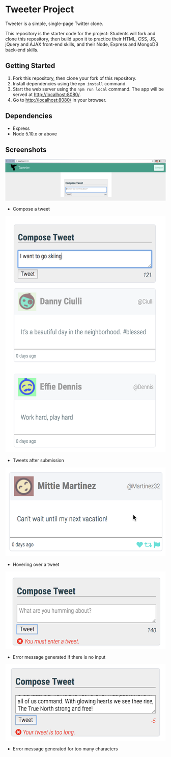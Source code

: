 # Tweeter Project

Tweeter is a simple, single-page Twitter clone.

This repository is the starter code for the project: Students will fork and clone this repository, then build upon it to practice their HTML, CSS, JS, jQuery and AJAX front-end skills, and their Node, Express and MongoDB back-end skills.

## Getting Started

1. Fork this repository, then clone your fork of this repository.
2. Install dependencies using the `npm install` command.
3. Start the web server using the `npm run local` command. The app will be served at <http://localhost:8080/>.
4. Go to <http://localhost:8080/> in your browser.

## Dependencies

- Express
- Node 5.10.x or above

## Screenshots

!["Compose a tweet"](https://github.com/hellocathleen/tweeter/blob/master/docs/Compose.png?raw=true)
- Compose a tweet


!["Tweets"](https://github.com/hellocathleen/tweeter/blob/master/docs/Tweets.png?raw=true)
- Tweets after submission


!["Hovering over a tweet"](https://github.com/hellocathleen/tweeter/blob/master/docs/Tweet-hover.png?raw=true)
- Hovering over a tweet


!["Error message generated if there is no input"](https://github.com/hellocathleen/tweeter/blob/master/docs/Error1.png?raw=true)
- Error message generated if there is no input


!["Error message generated for too many characters"](https://github.com/hellocathleen/tweeter/blob/master/docs/Error2.png?raw=true)
- Error message generated for too many characters